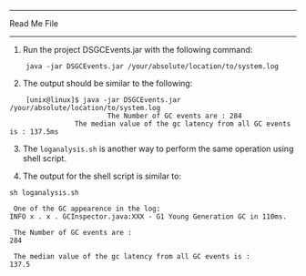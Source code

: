 ************************************
Read Me File
************************************

1. Run the project DSGCEvents.jar with the following command:
~~~
	java -jar DSGCEvents.jar /your/absolute/location/to/system.log
~~~

2. The output should be similar to the following:
~~~
	[unix@linux]$ java -jar DSGCEvents.jar /your/absolute/location/to/system.log
				        The Number of GC events are : 284
                The median value of the gc latency from all GC events is : 137.5ms
~~~

3. The `loganalysis.sh` is another way to perform the same operation using shell script.

4. The output for the shell script is similar to:
~~~
sh loganalysis.sh

 One of the GC appearence in the log:
INFO x . x . GCInspector.java:XXX - G1 Young Generation GC in 110ms.

 The Number of GC events are :
284

 The median value of the gc latency from all GC events is :
137.5

~~~ 
